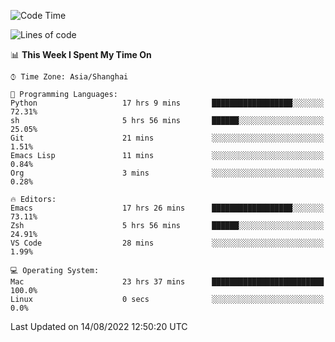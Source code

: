 <!--START_SECTION:waka-->
![Code Time](http://img.shields.io/badge/Code%20Time-778%20hrs%2036%20mins-blue)

![Lines of code](https://img.shields.io/badge/From%20Hello%20World%20I%27ve%20Written-22%20Thousand%20lines%20of%20code-blue)

📊 **This Week I Spent My Time On** 

```text
⌚︎ Time Zone: Asia/Shanghai

💬 Programming Languages: 
Python                   17 hrs 9 mins       ██████████████████░░░░░░░   72.31% 
sh                       5 hrs 56 mins       ██████░░░░░░░░░░░░░░░░░░░   25.05% 
Git                      21 mins             ░░░░░░░░░░░░░░░░░░░░░░░░░   1.51% 
Emacs Lisp               11 mins             ░░░░░░░░░░░░░░░░░░░░░░░░░   0.84% 
Org                      3 mins              ░░░░░░░░░░░░░░░░░░░░░░░░░   0.28%

🔥 Editors: 
Emacs                    17 hrs 26 mins      ██████████████████░░░░░░░   73.11% 
Zsh                      5 hrs 56 mins       ██████░░░░░░░░░░░░░░░░░░░   24.91% 
VS Code                  28 mins             ░░░░░░░░░░░░░░░░░░░░░░░░░   1.99%

💻 Operating System: 
Mac                      23 hrs 37 mins      █████████████████████████   100.0% 
Linux                    0 secs              ░░░░░░░░░░░░░░░░░░░░░░░░░   0.0%

```


 Last Updated on 14/08/2022 12:50:20 UTC
<!--END_SECTION:waka-->
